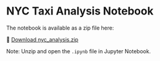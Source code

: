 # NYC Taxi Analysis Notebook

The notebook is available as a zip file here:

🔗 [Download nyc_analysis.zip](https://drive.google.com/file/d/160ud95RzyjeXvP5iasBmBzBUT413aFSw/view?usp=sharing)

Note: Unzip and open the `.ipynb` file in Jupyter Notebook.

